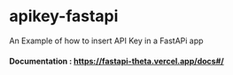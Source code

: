 # apikey-fastapi
An Example of how to insert API Key in a FastAPi app

#### Documentation : https://fastapi-theta.vercel.app/docs#/

